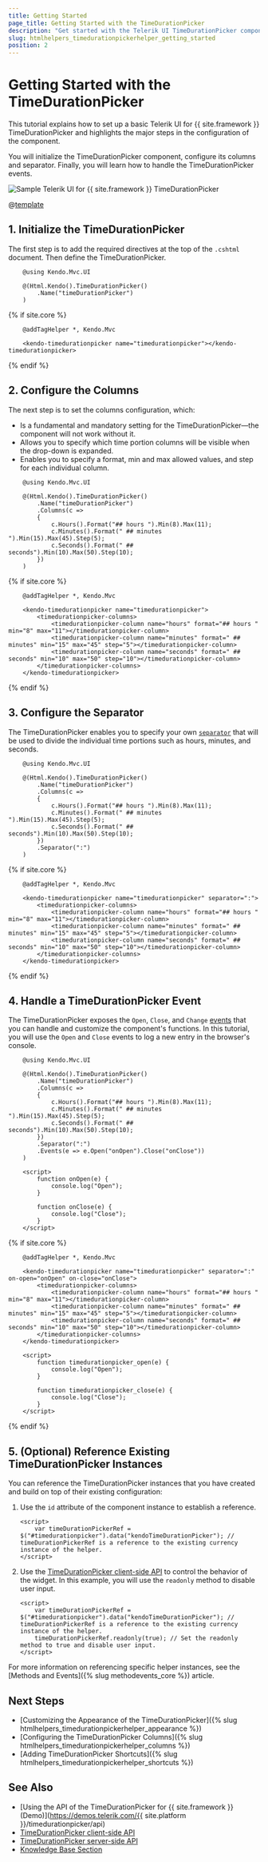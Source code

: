 ```yaml
---
title: Getting Started
page_title: Getting Started with the TimeDurationPicker
description: "Get started with the Telerik UI TimeDurationPicker component for {{ site.framework }} and learn how to initialize the component, configure its columns, and handle its events."
slug: htmlhelpers_timedurationpickerhelper_getting_started
position: 2
---
```


# Getting Started with the TimeDurationPicker

This tutorial explains how to set up a basic Telerik UI for {{ site.framework }} TimeDurationPicker and highlights the major steps in the configuration of the component.

You will initialize the TimeDurationPicker component, configure its columns and separator. Finally, you will learn how to handle the TimeDurationPicker events.

 ![Sample Telerik UI for {{ site.framework }} TimeDurationPicker](./images/timedurationpicker-getting-started.png)

@[template](/_contentTemplates/core/getting-started-prerequisites.md#component-gs-prerequisites)

## 1. Initialize the TimeDurationPicker

The first step is to add the required directives at the top of the `.cshtml` document. Then define the TimeDurationPicker.

```HtmlHelper
    @using Kendo.Mvc.UI

    @(Html.Kendo().TimeDurationPicker()
        .Name("timeDurationPicker")
    )
```
{% if site.core %}
```TagHelper
    @addTagHelper *, Kendo.Mvc

    <kendo-timedurationpicker name="timedurationpicker"></kendo-timedurationpicker>
```
{% endif %}

## 2. Configure the Columns

The next step is to set the columns configuration, which:

* Is a fundamental and mandatory setting for the TimeDurationPicker&mdash;the component will not work without it.
* Allows you to specify which time portion columns will be visible when the drop-down is expanded.
* Enables you to specify a format, min and max allowed values, and step for each individual column.

```HtmlHelper
    @using Kendo.Mvc.UI

    @(Html.Kendo().TimeDurationPicker()
        .Name("timeDurationPicker")
        .Columns(c =>
        {
            c.Hours().Format("## hours ").Min(8).Max(11);
            c.Minutes().Format(" ## minutes ").Min(15).Max(45).Step(5);
            c.Seconds().Format(" ## seconds").Min(10).Max(50).Step(10);
        })
    )
```
{% if site.core %}

```TagHelper
    @addTagHelper *, Kendo.Mvc

    <kendo-timedurationpicker name="timedurationpicker">
        <timedurationpicker-columns>
            <timedurationpicker-column name="hours" format="## hours " min="8" max="11"></timedurationpicker-column>
            <timedurationpicker-column name="minutes" format=" ## minutes" min="15" max="45" step="5"></timedurationpicker-column>
            <timedurationpicker-column name="seconds" format=" ## seconds" min="10" max="50" step="10"></timedurationpicker-column>
        </timedurationpicker-columns>
    </kendo-timedurationpicker>
```
{% endif %}

## 3. Configure the Separator

The TimeDurationPicker enables you to specify your own [`separator`](/api/javascript/ui/timedurationpicker/configuration/separator) that will be used to divide the individual time portions such as hours, minutes, and seconds.

```HtmlHelper
    @using Kendo.Mvc.UI

    @(Html.Kendo().TimeDurationPicker()
        .Name("timeDurationPicker")
        .Columns(c =>
        {
            c.Hours().Format("## hours ").Min(8).Max(11);
            c.Minutes().Format(" ## minutes ").Min(15).Max(45).Step(5);
            c.Seconds().Format(" ## seconds").Min(10).Max(50).Step(10);
        })
        .Separator(":")
    )
```
{% if site.core %}

```TagHelper
    @addTagHelper *, Kendo.Mvc

    <kendo-timedurationpicker name="timedurationpicker" separator=":">
        <timedurationpicker-columns>
            <timedurationpicker-column name="hours" format="## hours " min="8" max="11"></timedurationpicker-column>
            <timedurationpicker-column name="minutes" format=" ## minutes" min="15" max="45" step="5"></timedurationpicker-column>
            <timedurationpicker-column name="seconds" format=" ## seconds" min="10" max="50" step="10"></timedurationpicker-column>
        </timedurationpicker-columns>
    </kendo-timedurationpicker>
```
{% endif %}

## 4. Handle a TimeDurationPicker Event

The TimeDurationPicker exposes the `Open`, `Close`, and `Change` [events](/api/kendo.mvc.ui.fluent/timedurationpickereventbuilder) that you can handle and customize the component's functions. In this tutorial, you will use the `Open` and `Close` events to log a new entry in the browser's console.

```HtmlHelper
    @using Kendo.Mvc.UI

    @(Html.Kendo().TimeDurationPicker()
        .Name("timeDurationPicker")
        .Columns(c =>
        {
            c.Hours().Format("## hours ").Min(8).Max(11);
            c.Minutes().Format(" ## minutes ").Min(15).Max(45).Step(5);
            c.Seconds().Format(" ## seconds").Min(10).Max(50).Step(10);
        })
        .Separator(":")
        .Events(e => e.Open("onOpen").Close("onClose"))
    )

    <script>
        function onOpen(e) {
            console.log("Open");
        }

        function onClose(e) {
            console.log("Close");
        }
    </script>

```
{% if site.core %}

```TagHelper
    @addTagHelper *, Kendo.Mvc

    <kendo-timedurationpicker name="timedurationpicker" separator=":" on-open="onOpen" on-close="onClose">
        <timedurationpicker-columns>
            <timedurationpicker-column name="hours" format="## hours " min="8" max="11"></timedurationpicker-column>
            <timedurationpicker-column name="minutes" format=" ## minutes" min="15" max="45" step="5"></timedurationpicker-column>
            <timedurationpicker-column name="seconds" format=" ## seconds" min="10" max="50" step="10"></timedurationpicker-column>
        </timedurationpicker-columns>
    </kendo-timedurationpicker>

    <script>
        function timedurationpicker_open(e) {
            console.log("Open");
        }

        function timedurationpicker_close(e) {
            console.log("Close");
        }
    </script>
```
{% endif %}

## 5. (Optional) Reference Existing TimeDurationPicker Instances

You can reference the TimeDurationPicker instances that you have created and build on top of their existing configuration:

1. Use the `id` attribute of the component instance to establish a reference.

    ```script
    <script>
        var timeDurationPickerRef = $("#timedurationpicker").data("kendoTimeDurationPicker"); // timeDurationPickerRef is a reference to the existing currency instance of the helper.
    </script>
    ```

1. Use the [TimeDurationPicker client-side API](https://docs.telerik.com/kendo-ui/api/javascript/ui/timedurationpicker#methods) to control the behavior of the widget. In this example, you will use the `readonly` method to disable user input.

    ```script
    <script>
        var timeDurationPickerRef = $("#timedurationpicker").data("kendoTimeDurationPicker"); // timeDurationPickerRef is a reference to the existing currency instance of the helper.
        timeDurationPickerRef.readonly(true); // Set the readonly method to true and disable user input.
    </script>
    ```

For more information on referencing specific helper instances, see the [Methods and Events]({% slug methodevents_core %}) article.

## Next Steps

* [Customizing the Appearance of the TimeDurationPicker]({% slug htmlhelpers_timedurationpickerhelper_appearance %})
* [Configuring the TimeDurationPicker Columns]({% slug htmlhelpers_timedurationpickerhelper_columns %})
* [Adding TimeDurationPicker Shortcuts]({% slug htmlhelpers_timedurationpickerhelper_shortcuts %})

## See Also

* [Using the API of the TimeDurationPicker for {{ site.framework }} (Demo)](https://demos.telerik.com/{{ site.platform }}/timedurationpicker/api)
* [TimeDurationPicker client-side API](https://docs.telerik.com/kendo-ui/api/javascript/ui/timedurationpicker)
* [TimeDurationPicker server-side API](/api/timedurationpicker)
* [Knowledge Base Section](/knowledge-base)
